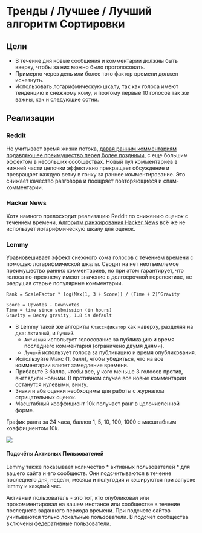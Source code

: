 # Тренды / Лучшее / Лучший алгоритм Сортировки

## Цели

- В течение дня новые сообщения и комментарии должны быть вверху, чтобы за них можно было проголосовать.
- Примерно через день или более того фактор времени должен исчезнуть.
- Использовать логарифмическую шкалу, так как голоса имеют тенденцию к снежному кому, и поэтому первые 10 голосов так же важны, как и следующие сотни.

## Реализации

### Reddit

Не учитывает время жизни потока, [давая ранним комментариям подавляющее преимущество перед более поздними,](https://minimaxir.com/2016/11/first-comment/) с еще большим эффектом в небольших сообществах. Новый пул комментариев в нижней части цепочки эффективно прекращает обсуждение и превращает каждую ветку в гонку за раннее комментирование. Это снижает качество разговора и поощряет повторяющиеся и спам-комментарии.

### Hacker News

Хотя намного превосходит реализацию Reddit по снижению оценок с течением времени, [Алгоритм ранжирования Hacker News](https://medium.com/hacking-and-gonzo/how-hacker-news-ranking-algorithm-works-1d9b0cf2c08d) всё же не использует логарифмическую шкалу для оценок.

### Lemmy

Уравновешивает эффект снежного кома голосов с течением времени с помощью логарифмической шкалы. Сводит на нет неотъемлемое преимущество ранних комментариев, но при этом гарантирует, что голоса по-прежнему имеют значение в долгосрочной перспективе, не разрушая старые популярные комментарии.

```
Rank = ScaleFactor * log(Max(1, 3 + Score)) / (Time + 2)^Gravity

Score = Upvotes - Downvotes
Time = time since submission (in hours)
Gravity = Decay gravity, 1.8 is default
```
- В Lemmy такой же алгоритм `Классификатор` как наверху, разделяя на два: `Активный`, и `Лучший`.
  - `Активный` использует голосование за публикацию и время последнего комментария (ограничено двумя днями).
  - `Лучший` использует голоса за публикацию и время опубликования.
- Используйте Макс (1, балл), чтобы убедиться, что на все комментарии влияет замедление времени.
- Прибавьте 3 балла, чтобы все, у кого меньше 3 голосов против, выглядили новыми. В противном случае все новые комментарии останутся нулевыми, внизу.
- Знаки и абв оценки необходимы для работы с журналом отрицательных оценок.
- Масштабный коэффициент 10k получает ранг в целочисленной форме.

График ранга за 24 часа, баллов 1, 5, 10, 100, 1000 с масштабным коэффициентом 10k.

![](rank_algorithm.png)

#### Подсчёты Активных Пользователей

Lemmy также показывает количество * активных пользователей * для вашего сайта и его сообществ. Они подсчитываются в течение последнего дня, недели, месяца и полугодия и кэшируются при запуске lemmy и каждый час.

Активный пользователь - это тот, кто опубликовал или прокомментировал на вашем инстансе или сообществе в течение последнего заданного периода времени. При подсчете сайтов учитываются только локальные пользователи. В подсчет сообщества включены федеративные пользователи.
